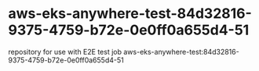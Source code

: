 # aws-eks-anywhere-test-84d32816-9375-4759-b72e-0e0ff0a655d4-51
repository for use with E2E test job aws-eks-anywhere-test:84d32816-9375-4759-b72e-0e0ff0a655d4-51
